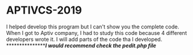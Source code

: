 # APTIVCS-2019
I helped develop this program but I can't show you the complete code. When I got to Aptiv company, I had to study this code because 4 different developers wrote it. I will add parts of the code tha I developed.
**************************************I would recommend check the pedit.php file***********************
